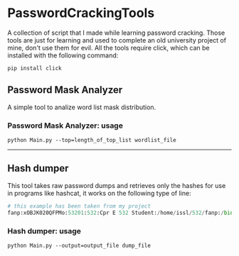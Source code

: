 # PasswordCrackingTools

A collection of script that I made while learning password cracking. Those tools are just for learning and used to complete an old university project of mine, don't use them for evil. All the tools require click, which can be installed with the following command:

```console
pip install click
```

## Password Mask Analyzer

A simple tool to analize word list mask distribution.

### Password Mask Analyzer: usage

```console
python Main.py --top=length_of_top_list wordlist_file
```

---

## Hash dumper

This tool takes raw password dumps and retrieves only the hashes for use in programs like hashcat, it works on the following type of line:

```python
# this example has been taken from my project
fanp:xOBJK020QFPMo:53201:532:Cpr E 532 Student:/home/issl/532/fanp:/bin/tcsh 
```

### Hash dumper: usage

```console
python Main.py --output=output_file dump_file
```
